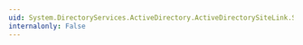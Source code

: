 ```yaml
---
uid: System.DirectoryServices.ActiveDirectory.ActiveDirectorySiteLink.Save
internalonly: False
---
```

